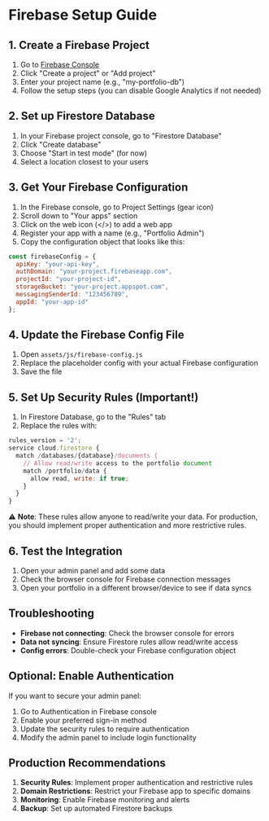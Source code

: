 # Firebase Setup Guide

## 1. Create a Firebase Project

1. Go to [Firebase Console](https://console.firebase.google.com/)
2. Click "Create a project" or "Add project"
3. Enter your project name (e.g., "my-portfolio-db")
4. Follow the setup steps (you can disable Google Analytics if not needed)

## 2. Set up Firestore Database

1. In your Firebase project console, go to "Firestore Database"
2. Click "Create database"
3. Choose "Start in test mode" (for now)
4. Select a location closest to your users

## 3. Get Your Firebase Configuration

1. In the Firebase console, go to Project Settings (gear icon)
2. Scroll down to "Your apps" section
3. Click on the web icon (</>) to add a web app
4. Register your app with a name (e.g., "Portfolio Admin")
5. Copy the configuration object that looks like this:

```javascript
const firebaseConfig = {
  apiKey: "your-api-key",
  authDomain: "your-project.firebaseapp.com",
  projectId: "your-project-id",
  storageBucket: "your-project.appspot.com",
  messagingSenderId: "123456789",
  appId: "your-app-id"
};
```

## 4. Update the Firebase Config File

1. Open `assets/js/firebase-config.js`
2. Replace the placeholder config with your actual Firebase configuration
3. Save the file

## 5. Set Up Security Rules (Important!)

1. In Firestore Database, go to the "Rules" tab
2. Replace the rules with:

```javascript
rules_version = '2';
service cloud.firestore {
  match /databases/{database}/documents {
    // Allow read/write access to the portfolio document
    match /portfolio/data {
      allow read, write: if true;
    }
  }
}
```

⚠️ **Note**: These rules allow anyone to read/write your data. For production, you should implement proper authentication and more restrictive rules.

## 6. Test the Integration

1. Open your admin panel and add some data
2. Check the browser console for Firebase connection messages
3. Open your portfolio in a different browser/device to see if data syncs

## Troubleshooting

- **Firebase not connecting**: Check the browser console for errors
- **Data not syncing**: Ensure Firestore rules allow read/write access
- **Config errors**: Double-check your Firebase configuration object

## Optional: Enable Authentication

If you want to secure your admin panel:

1. Go to Authentication in Firebase console
2. Enable your preferred sign-in method
3. Update the security rules to require authentication
4. Modify the admin panel to include login functionality

## Production Recommendations

1. **Security Rules**: Implement proper authentication and restrictive rules
2. **Domain Restrictions**: Restrict your Firebase app to specific domains
3. **Monitoring**: Enable Firebase monitoring and alerts
4. **Backup**: Set up automated Firestore backups
